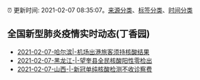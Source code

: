 :alarm_clock: 更新时间: 2021-02-07 08:35:07。[来源分类](../README.md)、[标签分类](../TAGS.md)、[时间分类](../TIMELINE.md)

## 全国新型肺炎疫情实时动态(丁香园)




- [2021-02-07-哈尔滨|-机场出港旅客须持核酸结果](http://app.cctv.com/special/cportal/detail/arti/index.html?id=ArtixWKOTJVKpf9hyD60NfN3210207&isfromapp=1) 
- [2021-02-07-黑龙江-|-望奎县全民核酸阳性零检出](http://app.cctv.com/special/cportal/detail/arti/index.html?id=ArtiNliqBaYwVJMeDkN7SXdB210207&isfromapp=1) 
- [2021-02-07-山西-|-新冠单纯核酸检测不收诊察费](http://app.cctv.com/special/cportal/detail/arti/index.html?id=Artid3bOox5yEbIRVzWp4JhP210207&isfromapp=1) 